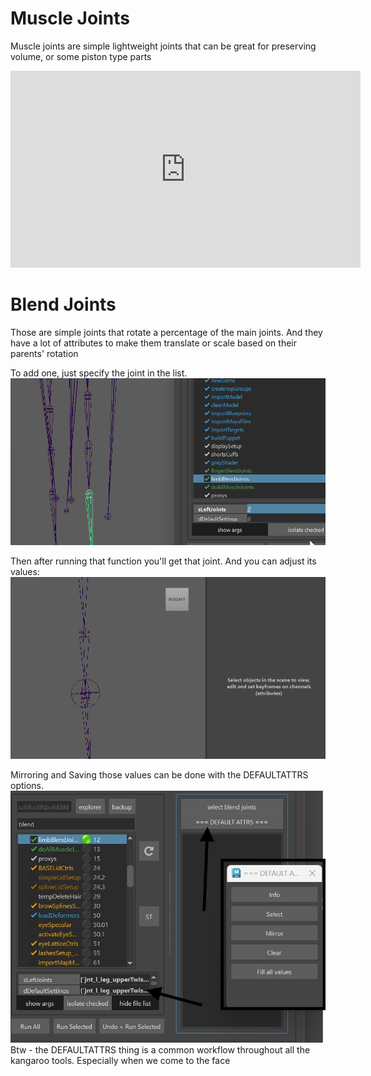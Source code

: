 # Muscle Joints
Muscle joints are simple lightweight joints that can be great for preserving volume,
or some piston type parts
<iframe width="560" height="315"
src="https://www.youtube.com/embed/7A5NZNeP8vg"
title="YouTube video player" frameborder="0"
allow="accelerometer; autoplay; clipboard-write; encrypted-media; gyroscope; picture-in-picture"
allowfullscreen></iframe>


# Blend Joints
Those are simple joints that rotate a percentage of the main joints. And they have a lot of
attributes to make them translate or scale based on their parents' rotation

To add one, just specify the joint in the list.
![Alt text](../images/body_blendJointsAdd.gif)

Then after running that function you'll get that joint. And you can adjust its values:
![Alt text](../images/body_blendJoint.gif)

Mirroring and Saving those values can be done with the DEFAULTATTRS options.  
![Alt text](../images/body_blendJointsFill.jpg)
Btw - the DEFAULTATTRS thing is a common workflow throughout all the kangaroo tools. Especially when
we come to the face
